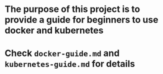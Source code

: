 # The purpose of this project is to provide a guide for beginners to use docker and kubernetes

# Check `docker-guide.md` and `kubernetes-guide.md` for details
